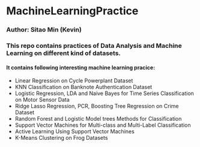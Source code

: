 # MachineLearningPractice

### Author: Sitao Min (Kevin)

### This repo contains practices of Data Analysis and Machine Learning on different kind of datasets. 

#### It contains following interesting machine learning pracice:

- Linear Regression on Cycle Powerplant Dataset
- KNN Classification on Banknote Authentication Dataset
- Logistic Regression, LDA and Naive Bayes for Time Series Classification on Motor Sensor Data
- Ridge Lasso Regression,  PCR, Boosting Tree Regression on Crime Dataset
- Random Forest and Logistic Model trees Methods for Classification
- Support Vector Machines for Multi-class and Multi-Label Classification
- Active Learning Using Support Vector Machines
- K-Means Clustering on Frog Datasets
